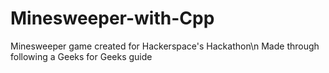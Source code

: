 # Minesweeper-with-Cpp
Minesweeper game created for Hackerspace's Hackathon\n
Made through following a Geeks for Geeks guide
